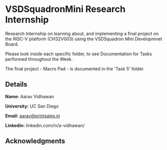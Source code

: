 # VSDSquadronMini Research Internship

Research Internship on learning about, and implementing a final project on the RISC-V platform (CH32V003) using the VSDSquadron Mini Developmnet Board.

Please look inside each specific folder, to see Documentation for Tasks performed throughout the Week.

The final project - Macro Pad - is documented in the 'Task 5' folder.

## Details
**Name:** Aarav Vidhawan

**University:** UC San Diego

**Email:** aarav@printsales.in

**Linkedin:** linkedin.com/in/a-vidhawan/

## Acknowledgments
